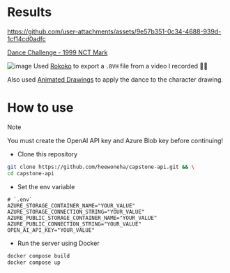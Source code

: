 # Results


https://github.com/user-attachments/assets/9e57b351-0c34-4688-939d-1cf14cd0adfc

[Dance Challenge - 1999 NCT Mark](https://www.youtube.com/shorts/jWmFXYKDzMs)

![image](https://github.com/user-attachments/assets/443c6bd4-2621-4ebf-bc6f-4e72ba2b347d)
Used [Rokoko](https://www.rokoko.com/) to export a `.BVH` file from a video I recorded 💃🏻

Also used [Animated Drawings](https://github.com/facebookresearch/AnimatedDrawings) to apply the dance to the character drawing.

# How to use

> [!Note]
> You must create the OpenAI API key and Azure Blob key before continuing!

- Clone this repository
```bash
git clone https://github.com/heewoneha/capstone-api.git && \
cd capstone-api
```

- Set the env variable

```.env
# `.env`
AZURE_STORAGE_CONTAINER_NAME="YOUR_VALUE"
AZURE_STORAGE_CONNECTION_STRING="YOUR_VALUE"
AZURE_PUBLIC_STORAGE_CONTAINER_NAME="YOUR_VALUE"
AZURE_PUBLIC_CONNECTION_STRING="YOUR_VALUE"
OPEN_AI_API_KEY="YOUR_VALUE"
```

- Run the server using Docker
```bash
docker compose build
docker compose up
```
